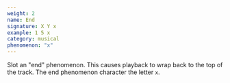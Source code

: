 ```yaml
---
weight: 2
name: End
signature: X Y x
example: 1 5 x
category: musical
phenomenon: "x"
---
```

Slot an "end" phenomenon. This causes playback to wrap back to the top of the track. The end phenomenon character the letter `x`.